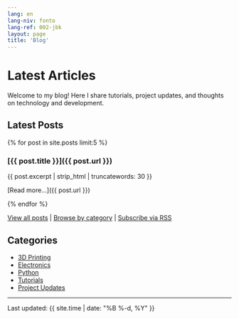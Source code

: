 ```yaml
---
lang: en
lang-niv: fonto
lang-ref: 002-jbk
layout: page
title: 'Blog'
---
```



# Latest Articles

Welcome to my blog! Here I share tutorials, project updates, and thoughts on technology and development.

## Latest Posts

{% for post in site.posts limit:5 %}
### [{{ post.title }}]({{ post.url }})

{{ post.excerpt | strip_html | truncatewords: 30 }}

[Read more...]({{ post.url }})

{% endfor %}

[View all posts](/archive) | [Browse by category](/categories) | [Subscribe via RSS](/feed.xml)

## Categories

- [3D Printing](/category/3d-printing/)
- [Electronics](/category/electronics/)
- [Python](/category/python/)
- [Tutorials](/category/tutorials/)
- [Project Updates](/category/updates/)

---

Last updated: {{ site.time | date: "%B %-d, %Y" }}
